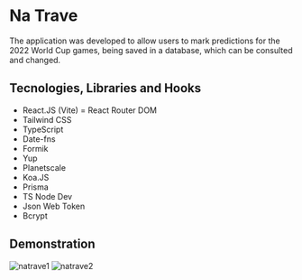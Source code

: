 # Na Trave

The application was developed to allow users to mark predictions for the 2022 World Cup games, being saved in a database, which can be consulted and changed.

## Tecnologies, Libraries and Hooks

- React.JS (Vite)
= React Router DOM
- Tailwind CSS
- TypeScript
- Date-fns
- Formik
- Yup
- Planetscale
- Koa.JS
- Prisma
- TS Node Dev
- Json Web Token
- Bcrypt

## Demonstration

![natrave1](https://user-images.githubusercontent.com/82839108/196567092-98d821e3-d8b2-4226-8177-18d74a50f36e.PNG)
![natrave2](https://user-images.githubusercontent.com/82839108/196567090-e553ff0a-a864-4258-a9dc-ef8489ed98f2.PNG)

